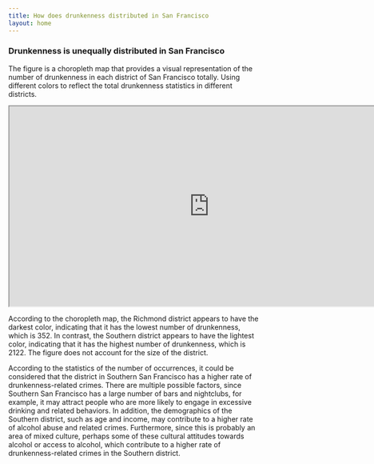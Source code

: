 ```yaml
---
title: How does drunkenness distributed in San Francisco
layout: home
---
```


### **Drunkenness is unequally distributed in San Francisco**


The figure is a choropleth map that provides a visual representation of the number of drunkenness in each district of San Francisco totally. Using different colors to reflect the total drunkenness statistics in different districts.

<iframe src="https://raw.githack.com/fenfen22/fenfen22.github.io/main/map_plot.html" width="800" height="400">
</iframe>

According to the choropleth map, the Richmond district appears to have the darkest color, indicating that it has the lowest number of drunkenness, which is 352. In contrast, the Southern district appears to have the lightest color, indicating that it has the highest number of drunkenness, which is 2122. The figure does not account for the size of the district.


According to the statistics of the number of occurrences, it could be considered that the district in Southern San Francisco has a higher rate of drunkenness-related crimes. There are multiple possible factors, since Southern San Francisco has a large number of bars and nightclubs, for example, it may attract people who are more likely to engage in excessive drinking and related behaviors. In addition, the demographics of the Southern district, such as age and income, may contribute to a higher rate of alcohol abuse and related crimes. Furthermore, since this is probably an area of mixed culture, perhaps some of these cultural attitudes towards alcohol or access to alcohol, which contribute to a higher rate of drunkenness-related crimes in the Southern district.
